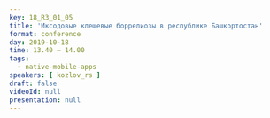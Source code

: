 ```yaml
---
key: 18_R3_01_05
title: 'Иксодовые клещевые боррелиозы в республике Башкортостан'
format: conference
day: 2019-10-18
time: 13.40 – 14.00
tags:
  - native-mobile-apps
speakers: [ kozlov_rs ]
draft: false
videoId: null
presentation: null
---
```

